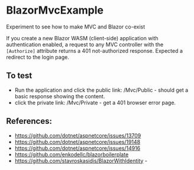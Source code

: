 # BlazorMvcExample
Experiment to see how to make MVC and Blazor co-exist

If you create a new Blazor WASM (client-side) application with authentication enabled, a request to any MVC controller with
the `[Authorize]` attribute returns a 401 not-authorized response. Expected a redirect to the login page.

## To test

 - Run the application and click the public link: /Mvc/Public - should get a basic response showing the content.
 - click the private link: /Mvc/Private - get a 401 browser error page.
 
## References: 

 - https://github.com/dotnet/aspnetcore/issues/13709
 - https://github.com/dotnet/aspnetcore/issues/19148
 - https://github.com/dotnet/aspnetcore/issues/14916
 - https://github.com/enkodellc/blazorboilerplate
 - https://github.com/stavroskasidis/BlazorWithIdentity -
